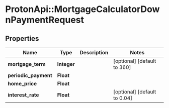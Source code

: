 # ProtonApi::MortgageCalculatorDownPaymentRequest

## Properties
Name | Type | Description | Notes
------------ | ------------- | ------------- | -------------
**mortgage_term** | **Integer** |  | [optional] [default to 360]
**periodic_payment** | **Float** |  | 
**home_price** | **Float** |  | 
**interest_rate** | **Float** |  | [optional] [default to 0.04]


